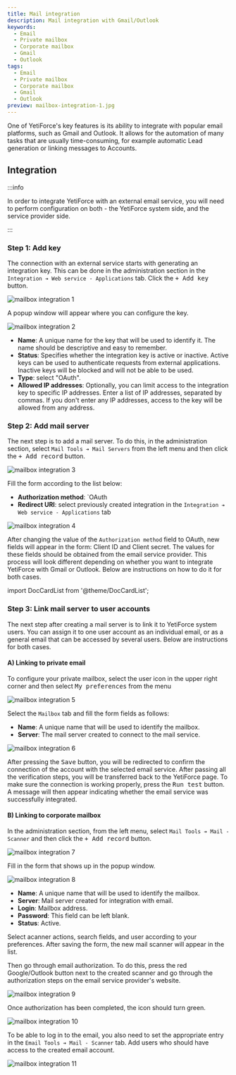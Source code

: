 ```yaml
---
title: Mail integration
description: Mail integration with Gmail/Outlook
keywords:
  - Email
  - Private mailbox
  - Corporate mailbox
  - Gmail
  - Outlook
tags:
  - Email
  - Private mailbox
  - Corporate mailbox
  - Gmail
  - Outlook
preview: mailbox-integration-1.jpg
---
```


One of YetiForce's key features is its ability to integrate with popular email platforms, such as Gmail and Outlook. It allows for the automation of many tasks that are usually time-consuming, for example automatic Lead generation or linking messages to Accounts.

## Integration

:::info

In order to integrate YetiForce with an external email service, you will need to perform configuration on both - the YetiForce system side, and the service provider side.

:::

### Step 1: Add key

The connection with an external service starts with generating an integration key. This can be done in the administration section in the `Integration ➔ Web service - Applications` tab. Click the <kbd>+ Add key</kbd> button.

![mailbox integration 1](mailbox-integration-1.jpg)

A popup window will appear where you can configure the key.

![mailbox integration 2](mailbox-integration-2.jpg)

- **Name**: A unique name for the key that will be used to identify it. The name should be descriptive and easy to remember.
- **Status**: Specifies whether the integration key is active or inactive. Active keys can be used to authenticate requests from external applications. Inactive keys will be blocked and will not be able to be used.
- **Type**: select "OAuth".
- **Allowed IP addresses**: Optionally, you can limit access to the integration key to specific IP addresses. Enter a list of IP addresses, separated by commas. If you don't enter any IP addresses, access to the key will be allowed from any address.

### Step 2: Add mail server

The next step is to add a mail server. To do this, in the administration section, select `Mail Tools ➔ Mail Servers` from the left menu and then click the <kbd>+ Add record</kbd> button.

![mailbox integration 3](mailbox-integration-3.jpg)

Fill the form according to the list below:

- **Authorization method**: \`OAuth
- **Redirect URI**: select previously created integration in the `Integration ➔ Web service - Applications` tab

![mailbox integration 4](mailbox-integration-4.jpg)

After changing the value of the `Authorization method` field to OAuth, new fields will appear in the form: Client ID and Client secret. The values ​​for these fields should be obtained from the email service provider. This process will look different depending on whether you want to integrate YetiForce with Gmail or Outlook. Below are instructions on how to do it for both cases.

import DocCardList from '@theme/DocCardList';

<DocCardList />

### Step 3: Link mail server to user accounts

The next step after creating a mail server is to link it to YetiForce system users. You can assign it to one user account as an individual email, or as a general email that can be accessed by several users. Below are instructions for both cases.

#### A) Linking to private email

To configure your private mailbox, select the user icon in the upper right corner and then select <kbd>My preferences</kbd> from the menu

![mailbox integration 5](mailbox-integration-5.jpg)

Select the `Mailbox` tab and fill the form fields as follows:

- **Name**: A unique name that will be used to identify the mailbox.
- **Server**: The mail server created to connect to the mail service.

![mailbox integration 6](mailbox-integration-6.jpg)

After pressing the <kbd>Save</kbd> button, you will be redirected to confirm the connection of the account with the selected email service. After passing all the verification steps, you will be transferred back to the YetiForce page. To make sure the connection is working properly, press the <kbd>Run test</kbd> button. A message will then appear indicating whether the email service was successfully integrated.

#### B) Linking to corporate mailbox

In the administration section, from the left menu, select `Mail Tools ➔ Mail - Scanner` and then click the <kbd>+ Add record</kbd> button.

![mailbox integration 7](mailbox-integration-7.jpg)

Fill in the form that shows up in the popup window.

![mailbox integration 8](mailbox-integration-8.jpg)

- **Name**: A unique name that will be used to identify the mailbox.
- **Server**: Mail server created for integration with email.
- **Login**: Mailbox address.
- **Password**: This field can be left blank.
- **Status**: Active.

Select acanner actions, search fields, and user according to your preferences. After saving the form, the new mail scanner will appear in the list.

Then go through email authorization. To do this, press the red Google/Outlook button next to the created scanner and go through the authorization steps on the email service provider's website.

![mailbox integration 9](mailbox-integration-9.jpg)

Once authorization has been completed, the icon should turn green.

![mailbox integration 10](mailbox-integration-10.jpg)

To be able to log in to the email, you also need to set the appropriate entry in the `Email Tools ➔ Mail - Scanner` tab. Add users who should have access to the created email account.

![mailbox integration 11](mailbox-integration-11.jpg)
